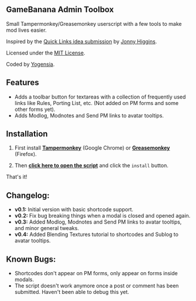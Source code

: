 ## GameBanana Admin Toolbox

Small Tampermonkey/Greasemonkey userscript with a few tools to make mod lives easier.

Inspired by the [Quick Links idea submission](http://gamebanana.com/ideas/2791) by [Jonny Higgins](http://gamebanana.com/members/208425).

Licensed under the [MIT License](https://raw.githubusercontent.com/yogensia/gb-toolbox/master/LICENSE).

Coded by [Yogensia](http://gamebanana.com/members/1328950).


## Features

* Adds a toolbar button for textareas with a collection of frequently used links like Rules, Porting List, etc. (Not added on PM forms and some other forms yet).
* Adds Modlog, Modnotes and Send PM links to avatar tooltips.


## Installation

1. First install **[Tampermonkey](https://chrome.google.com/webstore/detail/tampermonkey/dhdgffkkebhmkfjojejmpbldmpobfkfo)** (Google Chrome) or **[Greasemonkey](https://addons.mozilla.org/en-us/firefox/addon/greasemonkey/)** (Firefox).

2. Then **[click here to open the script](https://github.com/yogensia/gb-toolbox/raw/master/gb-userscripts.user.js)** and click the `install` button.

That's it!


## Changelog:

* **v0.1:** Initial version with basic shortcode support.
* **v0.2:** Fix bug breaking things when a modal is closed and opened again.
* **v0.3:** Added Modlog, Modnotes and Send PM links to avatar tooltips, and minor general tweaks.
* **v0.4:** Added Blending Textures tutorial to shortcodes and Sublog to avatar tooltips.


## Known Bugs:

* Shortcodes don't appear on PM forms, only appear on forms inside modals.
* The script doesn't work anymore once a post or comment has been submitted. Haven't been able to debug this yet.